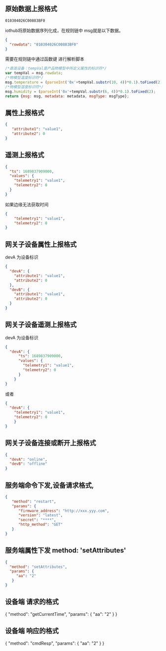 
## 原始数据上报格式
```text
010304026C00883BF0
```
iothub将原始数据序列化成，在规则链中 msg就是以下数据。
```json
{
  "rowdata": "010304026C00883BF0"
}
```
需要在规则链中通过函数键 进行解析脚本
```js
/*直连设备：tempVal是产品物模型中所定义属性的标识符*/
var tempVal = msg.rowdata;
/*物模型温度标识符*/
msg.temperature = (parseInt('0x'+tempVal.substr(10, 4))*0.1).toFixed(2);
/*物模型湿度标识符*/
msg.humidity = (parseInt('0x'+tempVal.substr(6, 4))*0.1).toFixed(2);
return {msg: msg, metadata: metadata, msgType: msgType};
```
## 属性上报格式
```json
{
   "attribute1": "value1",
   "attribute2": 0
}
```

## 遥测上报格式

```json
{
  "ts": 1689837909000,
  "values": {
    "telemetry1": "value1",
    "telemetry2": 0
  }
}
```
如果边缘无法获取时间
```json
{
    "telemetry1": "value1",
    "telemetry2": 0
}
```

## 网关子设备属性上报格式
devA 为设备标识
```json
{
  "devA": {
    "attribute1": "value1",
    "attribute2": 0
  },
  "devB": {
    "attribute1": "value1",
    "attribute2": 0
  }
}
```

## 网关子设备遥测上报格式
devA 为设备标识
```json
{
  "devA": {
      "ts": 1689837909000,
      "values": {
        "telemetry1": "value1",
        "telemetry2": 0
      }
    }
}
```
或者
```json
{
  "devA": {
    "telemetry1": "value1",
    "telemetry2": 0
    }
}
```

## 网关子设备连接或断开上报格式
```json
{
  "devA": "online",
  "devB": "offline"
}
```
## 服务端命令下发,设备请求格式,
```json
{
   "method": "restart",
   "params": {
      "firmware_address": "http://xxx.yyy.com",
      "version": "latest",
      "secret": "****",
      "http_method": "GET"
   }
}
```
## 服务端属性下发 method: 'setAttributes'
```json
{
  "method": "setAttributes",
  "params": {
     "aa": "2"
   }
}
```

## 设备端 请求的格式
{
  "method": "getCurrentTime",
  "params": {
     "aa": "2"
   }
}

## 设备端 响应的格式
{
  "method": "cmdResp", 
  "params": {
     "aa": "2"
   }
}